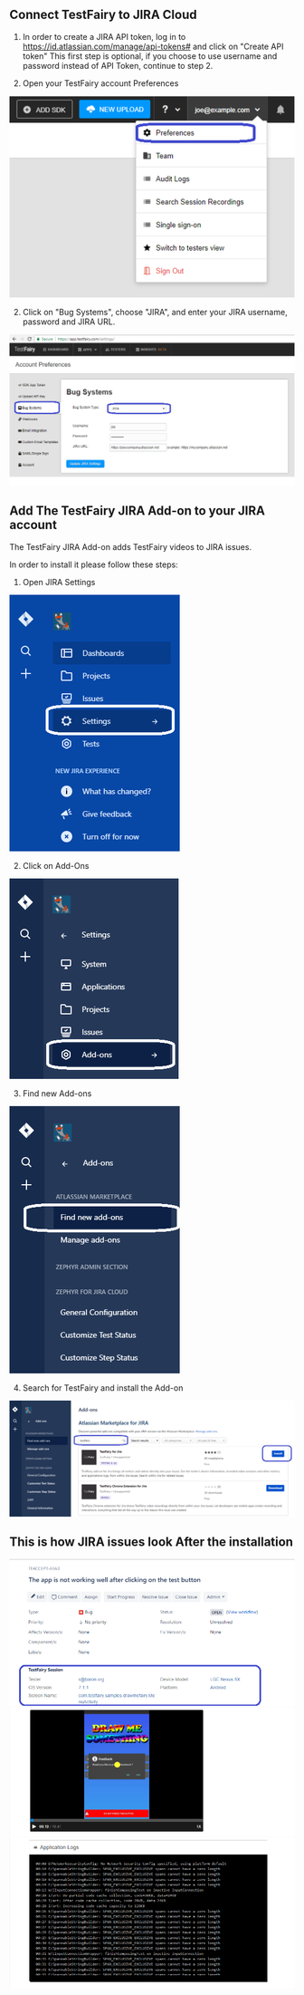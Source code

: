 ## Connect TestFairy to JIRA Cloud

1. In order to create a JIRA API token, log in to https://id.atlassian.com/manage/api-tokens# and click on "Create API token"
This first step is optional, if you choose to use username and password instead of API Token, continue to step 2.



1. Open your TestFairy account Preferences

![Menu](/img/bug-tracking/jira-cloud-1.png)

2. Click on "Bug Systems", choose "JIRA", and enter your JIRA username, password and JIRA URL.

![JIRA-setup](/img/bug-tracking/jira-cloud-2.png)

## Add The TestFairy JIRA Add-on to your JIRA account

The TestFairy JIRA Add-on adds TestFairy videos to JIRA issues.

In order to install it please follow these steps:

1. Open JIRA Settings

![JIRA-setup](/img/bug-tracking/jira0.png)

2. Click on Add-Ons

![JIRA-setup](/img/bug-tracking/jira2.png)

3. Find new Add-ons

![JIRA-setup](/img/bug-tracking/jira3.png)

4. Search for TestFairy and install the Add-on

![JIRA-setup](/img/bug-tracking/jira4.png)

## This is how JIRA issues look After the installation

![JIRA-setup](/img/bug-tracking/hira6a.png)
![JIRA-setup](/img/bug-tracking/jira5b.png)
![JIRA-setup](/img/bug-tracking/jira6c.png)
